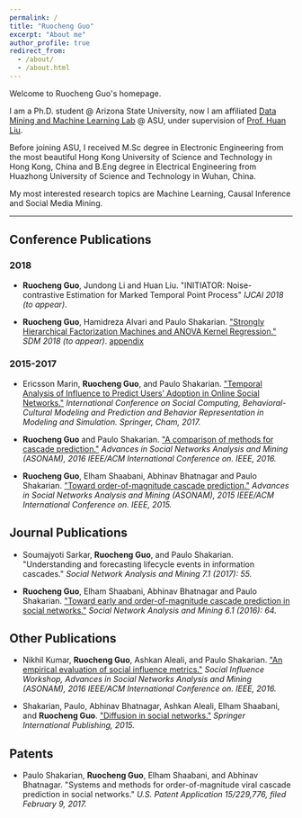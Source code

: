```yaml
---
permalink: /
title: "Ruocheng Guo"
excerpt: "About me"
author_profile: true
redirect_from: 
  - /about/
  - /about.html
---
```

Welcome to Ruocheng Guo's homepage.

I am a Ph.D. student @ Arizona State University, now I am affiliated [Data Mining and Machine Learning Lab](http://dmml.asu.edu/) @ ASU, under supervision of [Prof. Huan Liu](http://www.public.asu.edu/~huanliu/).

Before joining ASU, I received M.Sc degree in Electronic Engineering from the most beautiful Hong Kong University of Science and Technology in Hong Kong, China and B.Eng degree in Electrical Engineering from Huazhong University of Science and Technology in Wuhan, China.

My most interested research topics are Machine Learning, Causal Inference and Social Media Mining.

***

## Conference Publications

### 2018
* **Ruocheng Guo**, Jundong Li and Huan Liu. "INITIATOR: Noise-contrastive Estimation for Marked Temporal Point Process" *IJCAI 2018 (to appear)*.

* **Ruocheng Guo**, Hamidreza Alvari and Paulo Shakarian. ["Strongly Hierarchical Factorization Machines and ANOVA Kernel Regression."](https://arxiv.org/abs/1712.09133) *SDM 2018 (to appear)*. [appendix](http://rguo41.github.io/files/2018C1A.pdf)

### 2015-2017

* Ericsson Marin, **Ruocheng Guo**, and Paulo Shakarian. ["Temporal Analysis of Influence to Predict Users’ Adoption in Online Social Networks."](https://arxiv.org/abs/1705.02399) *International Conference on Social Computing, Behavioral-Cultural Modeling and Prediction and Behavior Representation in Modeling and Simulation. Springer, Cham, 2017.*

* **Ruocheng Guo** and Paulo Shakarian. ["A comparison of methods for cascade prediction."](https://arxiv.org/abs/1606.05730) *Advances in Social Networks Analysis and Mining (ASONAM), 2016 IEEE/ACM International Conference on. IEEE, 2016.*

* **Ruocheng Guo**, Elham Shaabani, Abhinav Bhatnagar and Paulo Shakarian. ["Toward order-of-magnitude cascade prediction."](https://arxiv.org/abs/1508.03371) *Advances in Social Networks Analysis and Mining (ASONAM), 2015 IEEE/ACM International Conference on. IEEE, 2015.*

## Journal Publications

* Soumajyoti Sarkar, **Ruocheng Guo**, and Paulo Shakarian. "Understanding and forecasting lifecycle events in information cascades." *Social Network Analysis and Mining 7.1 (2017): 55.*

* **Ruocheng Guo**, Elham Shaabani, Abhinav Bhatnagar and Paulo Shakarian. ["Toward early and order-of-magnitude cascade prediction in social networks."](https://arxiv.org/abs/1608.02646) *Social Network Analysis and Mining 6.1 (2016): 64.*

## Other Publications

* Nikhil Kumar, **Ruocheng Guo**, Ashkan Aleali, and Paulo Shakarian. ["An empirical evaluation of social influence metrics."](https://arxiv.org/abs/1607.00720) *Social Influence Workshop, Advances in Social Networks Analysis and Mining (ASONAM), 2016 IEEE/ACM International Conference on. IEEE, 2016.*

* Shakarian, Paulo, Abhinav Bhatnagar, Ashkan Aleali, Elham Shaabani, and **Ruocheng Guo**. ["Diffusion in social networks."](http://cysis.engineering.asu.edu/download/preprint-diffusion-in-social-networks/) *Springer International Publishing, 2015.*

## Patents

* Paulo Shakarian, **Ruocheng Guo**, Elham Shaabani, and Abhinav Bhatnagar. "Systems and methods for order-of-magnitude viral cascade prediction in social networks." *U.S. Patent Application 15/229,776, filed February 9, 2017.*


